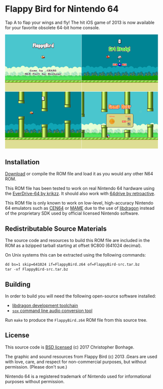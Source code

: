 # Flappy Bird for Nintendo 64

Tap A to flap your wings and fly! The hit iOS game of 2013 is now available for
your favorite obsolete 64-bit home console.

![Screenshots of menus and gameplay](./Screenshots.png?raw=true)

## Installation

[Download](./FlappyBird.z64?raw=true) or compile the ROM file and load it as
you would any other N64 ROM.

This ROM file has been tested to work on real Nintendo 64 hardware using the
[EverDrive-64 by krikzz](http://krikzz.com/). It should also work with
[64drive by retroactive](http://64drive.retroactive.be/).

This ROM file is only known to work on low-level, high-accuracy Nintendo 64
emulators such as [CEN64](https://cen64.com/) or [MAME](http://mamedev.org/)
due to the use of [libdragon](https://dragonminded.com/n64dev/libdragon/)
instead of the proprietary SDK used by official licensed Nintendo software.

## Redistributable Source Materials

The source code and resources to build this ROM file are included in the ROM
as a bzipped tarball starting at offset 9C800 (641024 decimal).

On Unix systems this can be extracted using the following commands:

    dd bs=1 skip=641024 if=FlappyBird.z64 of=FlappyBird-src.tar.bz
    tar -xf FlappyBird-src.tar.bz

## Building

In order to build you will need the following open-source software installed:

 * [libdragon development toolchain](https://github.com/DragonMinded/libdragon)
 * [`sox` command line audio conversion tool](http://sox.sourceforge.net/)

Run `make` to produce the `FlappyBird.z64` ROM file from this source tree.

## License

This source code is [BSD licensed](./LICENSE) (c) 2017 Christopher Bonhage.

The graphic and sound resources from Flappy Bird (c) 2013 .Gears are used with
love, care, and respect for non-commercial purposes, but without permission.
(Please don't sue.)

Nintendo 64 is a registered trademark of Nintendo used for informational
purposes without permission.
